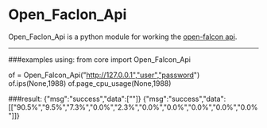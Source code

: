 Open_Faclon_Api
================================================================
Open_Faclon_Api is a python module for working the [open-falcon api](http://docs.openfalcon.apiary.io/).

----------------------------------------------------------------
###examples using:
from core import Open_Falcon_Api

of = Open_Falcon_Api("http://127.0.0.1","user","password")
of.ips(None,1988)
of.page_cpu_usage(None,1988)

###result:
{"msg":"success","data":[""]}
{"msg":"success","data":[["90.5%","9.5%","7.3%","0.0%","2.3%","0.0%","0.0%","0.0%","0.0%","0.0%"]]}

